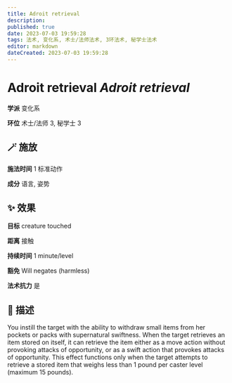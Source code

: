 ```yaml
---
title: Adroit retrieval
description: 
published: true
date: 2023-07-03 19:59:28
tags: 法术, 变化系, 术士/法师法术, 3环法术, 秘学士法术
editor: markdown
dateCreated: 2023-07-03 19:59:28
---
```


# **Adroit retrieval** *Adroit retrieval*

**学派** 变化系 

**环位** 术士/法师 3, 秘学士 3

## 🪄 施放

**施法时间** 1 标准动作

**成分** 语言, 姿势

## ✨ 效果 

**目标** creature touched 

**距离** 接触  

**持续时间** 1 minute/level 

**豁免** Will negates (harmless)

**法术抗力** 是

## 📖 描述

You instill the target with the ability to withdraw small items from her pockets or packs with supernatural swiftness. When the target retrieves an item stored on itself, it can retrieve  the item either as a move action without provoking attacks of opportunity, or as a swift action that provokes attacks of opportunity. This effect functions only when the target attempts to retrieve a stored item that weighs less than 1 pound per caster level (maximum 15 pounds).
    